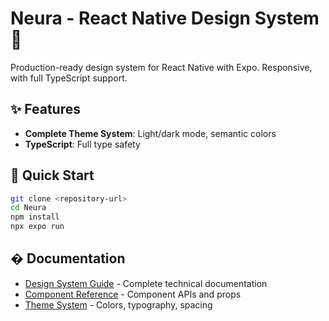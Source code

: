 # Neura - React Native Design System 🚀

Production-ready design system for React Native with Expo. Responsive, with full TypeScript support.

## ✨ Features

- **Complete Theme System**: Light/dark mode, semantic colors
- **TypeScript**: Full type safety

## 🚀 Quick Start

```bash
git clone <repository-url>
cd Neura
npm install
npx expo run
```

## � Documentation

- [Design System Guide](./DESIGN_SYSTEM.md) - Complete technical documentation
- [Component Reference](./docs/COMPONENTS.md) - Component APIs and props
- [Theme System](./docs/THEME.md) - Colors, typography, spacing